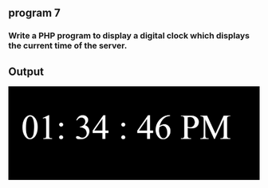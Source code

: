 ## program 7

### 	Write a PHP program to display a digital clock which displays the current time of the server.

## Output

![](../images/pg7.PNG)